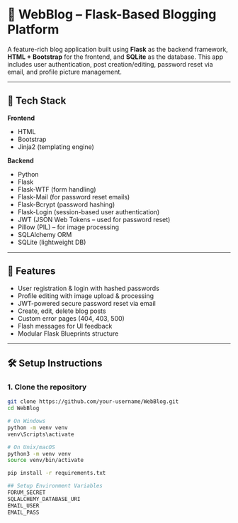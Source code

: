 
# 📝 WebBlog – Flask-Based Blogging Platform

A feature-rich blog application built using **Flask** as the backend framework, **HTML + Bootstrap** for the frontend, and **SQLite** as the database. This app includes user authentication, post creation/editing, password reset via email, and profile picture management.

---

## 🚀 Tech Stack

**Frontend**  
- HTML  
- Bootstrap  
- Jinja2 (templating engine)

**Backend**  
- Python  
- Flask  
- Flask-WTF (form handling)  
- Flask-Mail (for password reset emails)  
- Flask-Bcrypt (password hashing)  
- Flask-Login (session-based user authentication)  
- JWT (JSON Web Tokens – used for password reset)  
- Pillow (PIL) – for image processing  
- SQLAlchemy ORM  
- SQLite (lightweight DB)

---

## 📁 Features

- User registration & login with hashed passwords  
- Profile editing with image upload & processing  
- JWT-powered secure password reset via email  
- Create, edit, delete blog posts  
- Custom error pages (404, 403, 500)  
- Flash messages for UI feedback  
- Modular Flask Blueprints structure

---

## 🛠 Setup Instructions

### 1. Clone the repository

```bash
git clone https://github.com/your-username/WebBlog.git
cd WebBlog

# On Windows
python -m venv venv
venv\Scripts\activate

# On Unix/macOS
python3 -m venv venv
source venv/bin/activate

pip install -r requirements.txt

## Setup Environment Variables
FORUM_SECRET
SQLALCHEMY_DATABASE_URI
EMAIL_USER
EMAIL_PASS